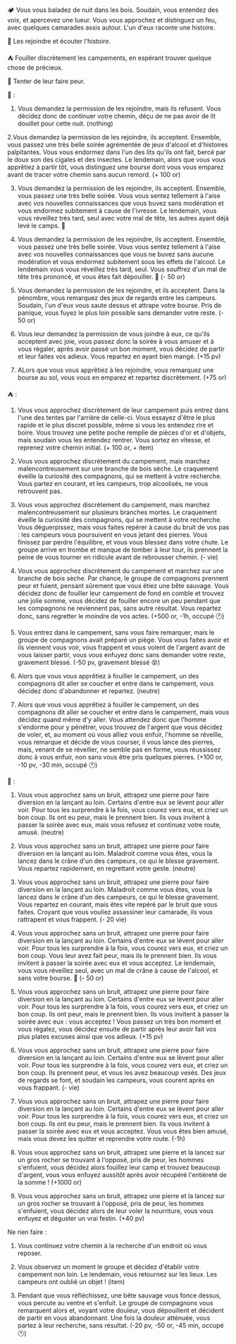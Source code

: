 🏕️ Vous vous baladez de nuit dans les bois. Soudain, vous entendez des voix, et apercevez une lueur. Vous vous approchez et distinguez un feu, avec quelques camarades assis autour. L'un d'eux raconte une histoire.

👥 Les rejoindre et écouter l'histoire.

⛺ Fouiller discrètement les campements, en espérant trouver quelque chose de précieux.

👻 Tenter de leur faire peur.

👥 :

1. Vous demandez la permission de les rejoindre, mais ils refusent. Vous décidez donc de continuer votre chemin, déçu de ne pas avoir de lit douillet pour cette nuit. (nothing)


2.Vous demandez la permission de les rejoindre, ils acceptent. Ensemble, vous passez une très belle soirée agrémentée de jeux d'alcool et d'histoires palpitantes. Vous vous endormez dans l'un des lits qu'ils ont fait, bercé par le doux son des cigales et des insectes. Le lendemain, alors que vous vous apprêtiez à partir tôt, vous distinguez une bourse dont vous vous emparez avant de tracer votre chemin sans aucun remord. (+ 100 or)


3. Vous demandez la permission de les rejoindre, ils acceptent. Ensemble, vous passez une très belle soirée. Vous vous sentez tellement à l'aise avec vos nouvelles connaissances que vous buvez sans modération et vous endormez subitement à cause de l'ivresse. Le lendemain, vous vous réveillez très tard, seul avec votre mal de tête, les autres ayant déjà levé le camps. 🤢 


4. Vous demandez la permission de les rejoindre, ils acceptent. Ensemble, vous passez une très belle soirée. Vous vous sentez tellement à l'aise avec vos nouvelles connaissances que vous ne buvez sans aucune modération et vous endormez subitement sous les effets de l'alcool. Le lendemain vous vous réveillez très tard, seul. Vous souffrez d'un mal de tête très prononcé, et vous êtes fait dépouiller. 🤢 (- 50 or) 


5. Vous demandez la permission de les rejoindre, et ils acceptent. Dans la pénombre, vous remarquez des jeux de regards entre les campeurs. Soudain, l'un d'eux vous saute dessus et attrape votre bourse. Pris de panique, vous fuyez le plus loin possible sans demander votre reste. (- 50 or)

6. Vous leur demandez la permission de vous joindre à eux, ce qu'ils acceptent avec joie, vous passez donc la soirée à vous amuser et à vous régaler, après avoir passé un bon moment, vous décidez de partir et leur faites vos adieux. Vous repartez en ayant bien mangé. (+15 pv)

7. ALors que vous vous apprêtiez à les rejoindre, vous remarquez une bourse au sol, vous vous en emparez et repartez discrètement. (+75 or)


⛺ :

1. Vous vous approchez discrètement de leur campement puis entrez dans l'une des tentes par l'arrière de celle-ci. Vous essayez d'être le plus rapide et le plus discret possible, même si vous les entendez rire et boire. Vous trouvez une petite poche remplie de pièces d'or et d'objets, mais soudain vous les entendez rentrer. Vous sortez en vitesse, et reprenez votre chemin initial. (+ 100 or, + item)


2. Vous vous approchez discrètement du campement, mais marchez malencontreusement sur une branche de bois sèche. Le craquement éveille la curiosité des compagnons, qui se mettent à votre recherche. Vous partez en courant, et les campeurs, trop alcoolisés, ne vous retrouvent pas.


3. Vous vous approchez discrètement du campement, mais marchez malencontreusement sur plusieurs branches mortes. Le craquement éveille la curiosité des compagnons, qui se mettent à votre recherche. Vous déguerpissez, mais vous faites repérer à cause du bruit de vos pas : les campeurs vous poursuivent en vous jetant des pierres. Vous finissez par perdre l'équilibre, et vous vous blessez dans votre chute. Le groupe arrive en trombe et manque de tomber à leur tour, ils prennent la peine de vous tourner en ridicule  avant de rebrousser chemin. (- vie)

4. Vous vous approchez discrètement du campement et marchez sur une branche de bois sèche. Par chance, le groupe de compagnons prennent peur et fuient, pensant sûrement que vous étiez une bête sauvage. Vous décidez donc de fouiller leur campement de fond en comble et trouvez une jolie somme, vous décidez de fouiller encore un peu pendant que les compagnons ne reviennent pas, sans autre résultat. Vous repartez donc, sans regretter le moindre de vos actes. (+500 or, -1h, occupé 🕐)

5. Vous entrez dans le campement, sans vous faire remarquer, mais le groupe de compagnons avait préparé un piège. Vous vous faites avoir et ils viennent vous voir, vous frappent et vous volent de l'argent avant de vous laisser partir, vous vous enfuyez donc sans demander votre reste, gravement blessé. (-50 pv, gravement blessé 😵)

6. Alors que vous vous apprêtiez à fouiller le campement, un des compagnons dit aller se coucher et entre dans le campement, vous décidez donc d'abandonner et repartez. (neutre)

7. Alors que vous vous apprêtiez à fouiller le campement, un des compagnons dit aller se coucher et entre dans le campement, mais vous décidez quand même d'y aller. Vous attendez donc que l'homme s'endorme pour y pénétrer, vous trouvez de l'argent que vous décidez de voler, et, au moment où vous alliez vous enfuir, l'homme se réveille, vous remarque et décide de vous courser, il vous lance des pierres, mais, venant de se réveiller, ne semble pas en forme, vous réussissez donc à vous enfuir, non sans vous être pris quelques pierres. (+100 or, -10 pv, -30 min, occupé 🕐)


👻 :

1. Vous vous approchez sans un bruit, attrapez une pierre pour faire diversion en la lançant au loin. Certains d'entre eux se lèvent pour aller voir. Pour tous les surprendre à la fois, vous courez vers eux, et criez un bon coup. Ils ont eu peur, mais le prennent bien. Ils vous invitent à passer la soirée avec eux, mais vous refusez et continuez votre route, amusé.
(neutre)


2. Vous vous approchez sans un bruit, attrapez une pierre pour faire diversion en la lançant au loin. Maladroit comme vous êtes, vous la lancez dans le crâne d'un des campeurs, ce qui le blesse gravement. Vous repartez rapidement, en regrettant votre geste.
(neutre)


3. Vous vous approchez sans un bruit, attrapez une pierre pour faire diversion en la lançant au loin. Maladroit comme vous êtes, vous la lancez dans le crâne d'un des campeurs, ce qui le blesse gravement. Vous repartez en courant, mais êtes vite repéré par le bruit que vous faites. Croyant que vous vouliez assassiner leur camarade, ils vous rattrapent et vous frappent. (- 20 vie)


4. Vous vous approchez sans un bruit, attrapez une pierre pour faire diversion en la lançant au loin. Certains d'entre eux se lèvent pour aller voir. Pour tous les surprendre à la fois, vous courez vers eux, et criez un bon coup. Vous leur avez fait peur, mais ils le prennent bien. Ils vous invitent à passer la soirée avec eux et vous acceptez. Le lendemain, vous vous réveillez seul, avec un mal de crâne à cause de l'alcool, et sans votre bourse. 🤢 (- 50 or)

5. Vous vous approchez sans un bruit, attrapez une pierre pour faire diversion en la lançant au loin. Certains d'entre eux se lèvent pour aller voir. Pour tous les surprendre à la fois, vous courez vers eux, et criez un bon coup. Ils ont peur, mais le prennent bien. Ils vous invitent à passer la soirée avec eux : vous acceptez ! Vous passez un très bon moment et vous régalez, vous décidez ensuite de partir après leur avoir fait vos plus plates excuses ainsi que vos adieux. (+15 pv)

6. Vous vous approchez sans un bruit, attrapez une pierre pour faire diversion en la lançant au loin. Certains d'entre eux se lèvent pour aller voir. Pour tous les surprendre à la fois, vous courez vers eux, et criez un bon coup. Ils prennent peur, et vous les avez beaucoup vexés. Des jeux de regards se font, et soudain les campeurs, vous courent après en vous frappant. (- vie)

7. Vous vous approchez sans un bruit, attrapez une pierre pour faire diversion en la lançant au loin. Certains d'entre eux se lèvent pour aller voir. Pour tous les surprendre à la fois, vous courez vers eux, et criez un bon coup. Ils ont eu peur, mais le prennent bien. Ils vous invitent à passer la soirée avec eux et vous acceptez. Vous vous êtes bien amusé, mais vous devez les quitter et reprendre votre route. (-1h)

8. Vous vous approchez sans un bruit, attrapez une pierre et la lancez sur un gros rocher se trouvant à l'opposé, pris de peur, les hommes s'enfuient, vous décidez alors fouillez leur camp et trouvez beaucoup d'argent, vous vous enfuyez aussitôt après avoir récupéré l'entièreté de la somme ! (+1000 or)

9. Vous vous approchez sans un bruit, attrapez une pierre et la lancez sur un gros rocher se trouvant à l'opposé, pris de peur, les hommes s'enfuient, vous décidez alors de leur voler la nourriture, vous vous enfuyez et déguster un vrai festin. (+40 pv)


Ne rien faire :

1. Vous continuez votre chemin à la recherche d'un endroit où vous reposer.

2. Vous observez un moment le groupe et décidez d'établir votre campement non loin. Le lendemain, vous retournez sur les lieux. Les campeurs ont oublié un objet ! (item)

3. Pendant que vous réfléchissez, une bête sauvage vous fonce dessus, vous percute au ventre et s'enfuit. Le groupe de compagnons vous remarquent alors et, voyant votre douleur, vous dépouillent et décident de partir en vous abandonnant. Une fois la douleur atténuée, vous partez à leur recherche, sans résultat. (-20 pv, -50 or, -45 min, occupé 🕐)
